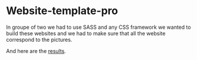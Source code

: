 # Website-template-pro

In groupe of two we had to use SASS and any CSS framework we wanted to build these websites and we had to make sure that all the website correspond to the pictures.

And here are the [results](
https://sarahleejara.github.io/website-template-pro/html/main.html).
